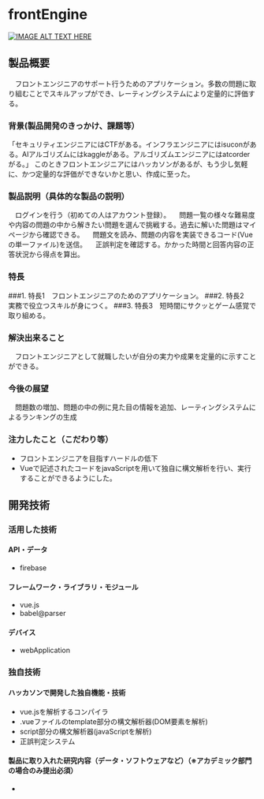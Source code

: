 # frontEngine

[![IMAGE ALT TEXT HERE](https://jphacks.com/wp-content/uploads/2020/09/JPHACKS2020_ogp.jpg)](https://www.youtube.com/watch?v=G5rULR53uMk)

## 製品概要
　フロントエンジニアのサポート行うためのアプリケーション。多数の問題に取り組むことでスキルアップができ、レーティングシステムにより定量的に評価する。
### 背景(製品開発のきっかけ、課題等）
 「セキュリティエンジニアにはCTFがある。インフラエンジニアにはisuconがある。AIアルゴリズムにはkaggleがある。アルゴリズムエンジニアにはatcorderがる。」
このときフロントエンジニアにはハッカソンがあるが、もう少し気軽に、かつ定量的な評価ができないかと思い、作成に至った。
### 製品説明（具体的な製品の説明）
　ログインを行う（初めての人はアカウント登録）。
　問題一覧の様々な難易度や内容の問題の中から解きたい問題を選んで挑戦する。過去に解いた問題はマイページから確認できる。
　問題文を読み、問題の内容を実装できるコード(Vueの単一ファイル)を送信。
　正誤判定を確認する。かかった時間と回答内容の正答状況から得点を算出。
### 特長
###1. 
特長1　フロントエンジニアのためのアプリケーション。
###2. 
特長2　実務で役立つスキルが身につく。
###3. 
特長3　短時間にサクッとゲーム感覚で取り組める。
　
### 解決出来ること
　フロントエンジニアとして就職したいが自分の実力や成果を定量的に示すことができる。
### 今後の展望
　問題数の増加、問題の中の例に見た目の情報を追加、レーティングシステムによるランキングの生成
### 注力したこと（こだわり等）
* フロントエンジニアを目指すハードルの低下
* Vueで記述されたコードをjavaScriptを用いて独自に構文解析を行い、実行することができるようにした。

## 開発技術
### 活用した技術
#### API・データ
* firebase

#### フレームワーク・ライブラリ・モジュール
* vue.js
* babel@parser

#### デバイス
* webApplication

### 独自技術
#### ハッカソンで開発した独自機能・技術
* vue.jsを解析するコンパイラ
* .vueファイルのtemplate部分の構文解析器(DOM要素を解析)
* script部分の構文解析器(javaScriptを解析)
* 正誤判定システム

#### 製品に取り入れた研究内容（データ・ソフトウェアなど）（※アカデミック部門の場合のみ提出必須）
* 
